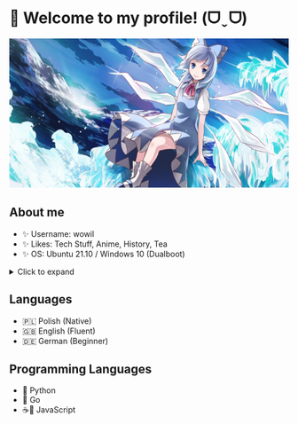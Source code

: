 # 👋 Welcome to my profile! (ᗜˬᗜ)
<p align="center">
  <img src="image.png" width=600 height=269>
</p>

## About me
- ✨ Username: wowil
- ✨ Likes: Tech Stuff, Anime, History, Tea
- ✨ OS: Ubuntu 21.10 / Windows 10 (Dualboot)
<details>
<summary>Click to expand</summary>

![Anurag's GitHub stats](https://github-readme-stats.vercel.app/api?username=volnier&count_private=true&show_icons=true&theme=tokyonight)
[![Top Langs](https://github-readme-stats.vercel.app/api/top-langs/?username=volnier&theme=tokyonight)](https://github.com/anuraghazra/github-readme-stats)

</details>

## Languages
- 🇵🇱 Polish (Native)
- 🇬🇧 English (Fluent)
- 🇩🇪 German (Beginner)

## Programming Languages
- 🐍 Python
- 🦫 Go 
- ☕📄 JavaScript

